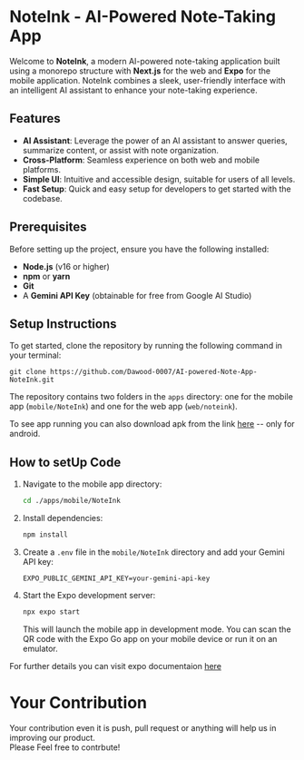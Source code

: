 # NoteInk - AI-Powered Note-Taking App

Welcome to **NoteInk**, a modern AI-powered note-taking application built using a monorepo structure with **Next.js** for the web and **Expo** for the mobile application. NoteInk combines a sleek, user-friendly interface with an intelligent AI assistant to enhance your note-taking experience.

## Features

- **AI Assistant**: Leverage the power of an AI assistant to answer queries, summarize content, or assist with note organization.
- **Cross-Platform**: Seamless experience on both web and mobile platforms.
- **Simple UI**: Intuitive and accessible design, suitable for users of all levels.
- **Fast Setup**: Quick and easy setup for developers to get started with the codebase.

## Prerequisites

Before setting up the project, ensure you have the following installed:

- **Node.js** (v16 or higher)
- **npm** or **yarn**
- **Git**
- A **Gemini API Key** (obtainable for free from Google AI Studio)

## Setup Instructions

To get started, clone the repository by running the following command in your terminal:

```
git clone https://github.com/Dawood-0007/AI-powered-Note-App-NoteInk.git
```

The repository contains two folders in the `apps` directory: one for the mobile app (`mobile/NoteInk`) and one for the web app (`web/noteink`).

To see app running you can also download apk from the link [here](https://drive.google.com/drive/folders/11fO6iLtXGjIXxRHin3Zce9r1q16xrk-s?usp=sharing) -- only for android.  

  
## How to setUp Code  
1. Navigate to the mobile app directory:

   ```bash
   cd ./apps/mobile/NoteInk
   ```

2. Install dependencies:

   ```bash
   npm install
   ```

3. Create a `.env` file in the `mobile/NoteInk` directory and add your Gemini API key:

   ```env
   EXPO_PUBLIC_GEMINI_API_KEY=your-gemini-api-key
   ```

4. Start the Expo development server:

   ```bash
   npx expo start
   ```

   This will launch the mobile app in development mode. You can scan the QR code with the Expo Go app on your mobile device or run it on an emulator.

For further details you can visit expo documentaion [here](https://docs.expo.dev/)
   
# Your Contribution  
Your contribution even it is push, pull request or anything will help us in improving our product.  
Please Feel free to contrbute!